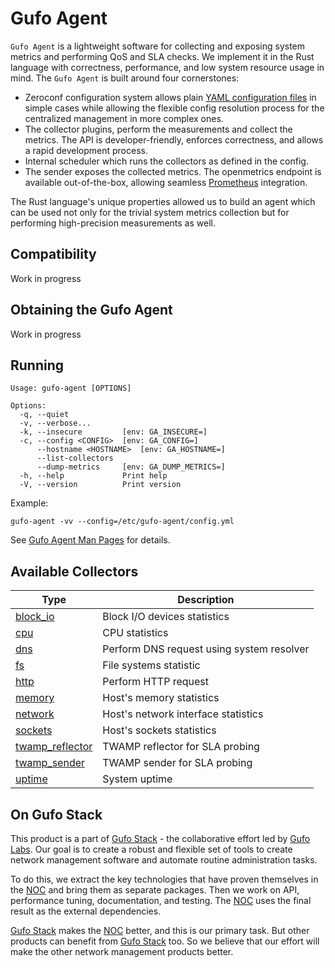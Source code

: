 # Gufo Agent

`Gufo Agent` is a lightweight software for collecting and exposing system metrics 
and performing QoS and SLA checks. We implement it in the Rust language with correctness,
performance, and low system resource usage in mind.
The `Gufo Agent` is built around four cornerstones:

* Zeroconf configuration system allows plain [YAML configuration files](configuration.md)
  in simple cases while allowing the flexible config resolution process 
  for the centralized management in more complex ones.
* The collector plugins, perform the measurements and collect the metrics.
  The API is developer-friendly, enforces correctness, and allows a rapid development process.
* Internal scheduler which runs the collectors as defined in the config.
* The sender exposes the collected metrics. The openmetrics endpoint is available out-of-the-box,
  allowing seamless [Prometheus][Prometheus] integration.

The Rust language's unique properties allowed us to build an agent which can be used 
not only for the trivial system metrics collection but for performing high-precision measurements
as well.

## Compatibility

Work in progress

## Obtaining the Gufo Agent

Work in progress

## Running

```
Usage: gufo-agent [OPTIONS]

Options:
  -q, --quiet            
  -v, --verbose...       
  -k, --insecure         [env: GA_INSECURE=]
  -c, --config <CONFIG>  [env: GA_CONFIG=]
      --hostname <HOSTNAME>  [env: GA_HOSTNAME=]  
      --list-collectors  
      --dump-metrics     [env: GA_DUMP_METRICS=]
  -h, --help             Print help
  -V, --version          Print version
```

Example:

```
gufo-agent -vv --config=/etc/gufo-agent/config.yml
```

See [Gufo Agent Man Pages](man.md) for details.

## Available Collectors

| Type                                             | Description                               |
| ------------------------------------------------ | ----------------------------------------- |
| [block_io](collectors/block_io.md)               | Block I/O devices statistics              |
| [cpu](collectors/cpu.md)                         | CPU statistics                            |
| [dns](collectors/dns.md)                         | Perform DNS request using system resolver |
| [fs](collectors/fs.md)                           | File systems statistic                    |
| [http](collectors/http.md)                       | Perform HTTP request                      |
| [memory](collectors/memory.md)                   | Host's memory statistics                  |
| [network](collectors/network.md)                 | Host's network interface statistics       |
| [sockets](collectors/sockets.md)                 | Host's sockets statistics                 |
| [twamp_reflector](collectors/twamp_reflector.md) | TWAMP reflector for SLA probing           |
| [twamp_sender](collectors/twamp_sender.md)       | TWAMP sender for SLA probing              |
| [uptime](collectors/uptime.md)                   | System uptime                             |

## On Gufo Stack

This product is a part of [Gufo Stack][Gufo Stack] - the collaborative effort 
led by [Gufo Labs][Gufo Labs]. Our goal is to create a robust and flexible 
set of tools to create network management software and automate 
routine administration tasks.

To do this, we extract the key technologies that have proven themselves 
in the [NOC][NOC] and bring them as separate packages. Then we work on API,
performance tuning, documentation, and testing. The [NOC][NOC] uses the final result
as the external dependencies.

[Gufo Stack][Gufo Stack] makes the [NOC][NOC] better, and this is our primary task. But other products
can benefit from [Gufo Stack][Gufo Stack] too. So we believe that our effort will make 
the other network management products better.

[Gufo Labs]: https://gufolabs.com/
[Gufo Stack]: https://gufolabs.com/products/gufo-stack/
[NOC]: https://getnoc.com/
[Rust]: https://rust-lang.org/
[Prometheus]: https://prometheus.io